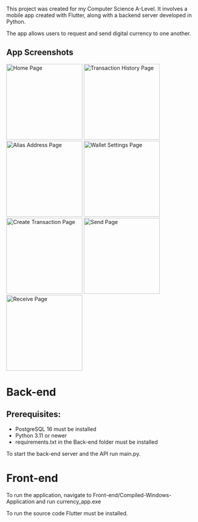 This project was created for my Computer Science A-Level. It involves a mobile app created with Flutter, along with a backend server developed in Python. 

The app allows users to request and send digital currency to one another.



## App Screenshots

<img src="https://github.com/user-attachments/assets/5b5f342a-fe98-437d-bde2-7f854aae9c84" width="200" title="Home Page"/>
<img src="https://github.com/user-attachments/assets/8cfecacf-830f-4912-8bed-156888764490" width="200" title="Transaction History Page"/>
<img src="https://github.com/user-attachments/assets/48f2b03c-7747-44a0-a2f8-a39959f410e1" width="200" title="Alias Address Page"/>
<img src="https://github.com/user-attachments/assets/c065d5b6-b665-4687-8ad8-6259936c89dd" width="200" title="Wallet Settings Page"/>
<img src="https://github.com/user-attachments/assets/bbfb4bc9-a75b-467f-897b-38fdc328578f" width="200" title="Create Transaction Page"/>
<img src="https://github.com/user-attachments/assets/a43a2a6f-78ec-4e07-8164-2a426fcdaccc" width="200" title="Send Page"/>
<img src="https://github.com/user-attachments/assets/ff1931f1-6448-4aed-99b4-df25962db38e" width="200" title="Receive Page"/>



# Back-end

## Prerequisites:

- PostgreSQL 16 must be installed
- Python 3.11 or newer
- requirements.txt in the Back-end folder must be installed

To start the back-end server and the API run main.py.


# Front-end

To run the application, navigate to Front-end/Compiled-Windows-Application and run currency_app.exe

To run the source code Flutter must be installed.
